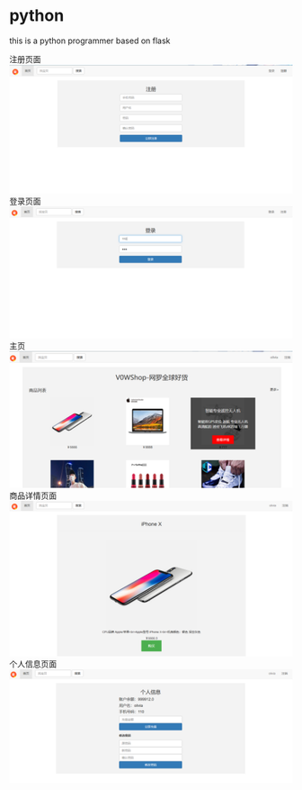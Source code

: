 # python
this is a python programmer based on flask

注册页面
![Image text](https://github.com/ITvisions/python/blob/master/register.png)
登录页面
![Image text](https://github.com/ITvisions/python/blob/master/login.png)
主页
![Image text](https://github.com/ITvisions/python/blob/master/index.png)
商品详情页面
![Image text](https://github.com/ITvisions/python/blob/master/detail.png)
个人信息页面
![Image text](https://github.com/ITvisions/python/blob/master/user.png)

